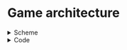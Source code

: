 # Game architecture

<details><summary>Scheme</summary>
	
![game architecture scheme](https://user-images.githubusercontent.com/59062496/202236039-e468cf3d-ff7c-4634-a28c-a892745258a8.png)
	
</details>


<details><summary>Code</summary>
	
```cpp
#include <iostream>
#include <list>

enum Types
{
	SHOOT, DEATH
};

struct Msg
{
	int type;
};

struct Sprite{};

class GameObject
{
protected:
	int pos[2], r;
	Sprite texture;
public:
	virtual void SendMsg(Msg msg) = 0;
	virtual void Update(int dt) = 0;
	virtual void Draw() = 0;
};

class StaticObject : public GameObject
{

};

class DynamicObject : public GameObject
{
protected:
	float speed, dir[2];
};

class Unit : public DynamicObject
{
protected:
	int hp, max_hp;
};

class MeleeU : public Unit
{

};

class Swordsman : public MeleeU
{

};

class RangeU : public Unit
{
protected:
	int atk_range;
};

class Archer : public RangeU
{

};

class Catapult : public RangeU
{

};

class Item : public DynamicObject
{

};

class Manager
{
private:
	std::list<GameObject*> objects;
	std::list<Msg*> msgs;
public:
	void Update(int dt)
	{
		for (auto x : objects)
		{
			x->Update(dt);
		}
		for (auto msg : msgs)
		{
			switch (msg->type)
			{
			case SHOOT:
				break;
			case DEATH:
				break;
			}
			for (auto x : objects)
			{
				x->SendMsg(*msg);
			}
		}
	}
	void SendMsg(Msg msg);
	void Draw();
};
```
	
</details>
